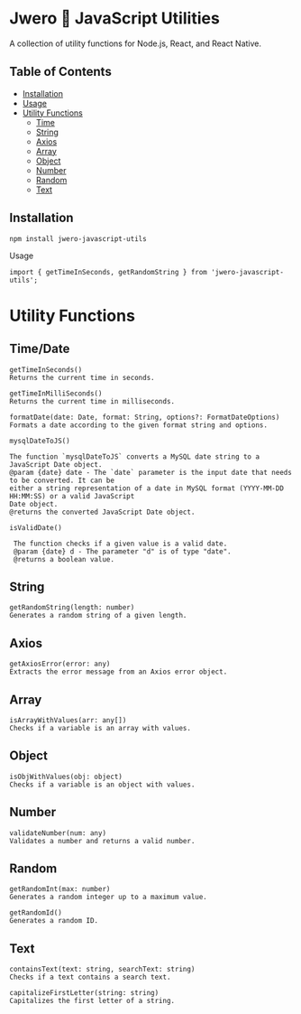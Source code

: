 # Jwero 🚀 JavaScript Utilities

A collection of utility functions for Node.js, React, and React Native.

## Table of Contents

- [Installation](#installation)
- [Usage](#usage)
- [Utility Functions](#utility-functions)
  - [Time](#time/date)
  - [String](#string)
  - [Axios](#axios)
  - [Array](#array)
  - [Object](#object)
  - [Number](#number)
  - [Random](#random)
  - [Text](#text)

## Installation

```
npm install jwero-javascript-utils
```

Usage

```
import { getTimeInSeconds, getRandomString } from 'jwero-javascript-utils';
```

# Utility Functions

## Time/Date

```
getTimeInSeconds()
Returns the current time in seconds.
```

```
getTimeInMilliSeconds()
Returns the current time in milliseconds.
```

```javascript.
formatDate(date: Date, format: String, options?: FormatDateOptions)
Formats a date according to the given format string and options.
```

```
mysqlDateToJS()

The function `mysqlDateToJS` converts a MySQL date string to a JavaScript Date object.
@param {date} date - The `date` parameter is the input date that needs to be converted. It can be
either a string representation of a date in MySQL format (YYYY-MM-DD HH:MM:SS) or a valid JavaScript
Date object.
@returns the converted JavaScript Date object.
```

```
isValidDate()

 The function checks if a given value is a valid date.
 @param {date} d - The parameter "d" is of type "date".
 @returns a boolean value.

```

## String

```
getRandomString(length: number)
Generates a random string of a given length.
```

## Axios

```
getAxiosError(error: any)
Extracts the error message from an Axios error object.
```

## Array

```
isArrayWithValues(arr: any[])
Checks if a variable is an array with values.
```

## Object

```
isObjWithValues(obj: object)
Checks if a variable is an object with values.
```

## Number

```
validateNumber(num: any)
Validates a number and returns a valid number.
```

## Random

```
getRandomInt(max: number)
Generates a random integer up to a maximum value.
```

```
getRandomId()
Generates a random ID.
```

## Text

```
containsText(text: string, searchText: string)
Checks if a text contains a search text.
```

```
capitalizeFirstLetter(string: string)
Capitalizes the first letter of a string.
```
